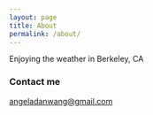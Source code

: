 ```yaml
---
layout: page
title: About
permalink: /about/
---
```


Enjoying the weather in Berkeley, CA

### Contact me

[angeladanwang@gmail.com](mailto:angeladanwang@gmail.com)
